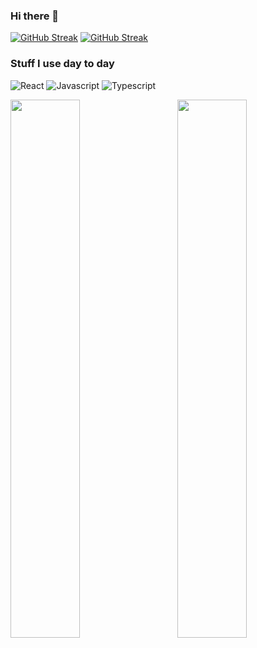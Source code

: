 ### Hi there 👋

<!-- **Anjila Budathoki/anjilab** is a ✨ _special_ ✨ repository because its `README.md` (this file) appears on your GitHub profile.

<!-- ![](https://gitwar.herokuapp.com/badge?username=anjilab) -->

<!-- [![trophy](https://github-profile-trophy.vercel.app/?username=anjilab)](https://github.com/ryo-ma/github-profile-trophy) -->

[![GitHub Streak](https://streak-stats.demolab.com?user=anjilab)](https://git.io/streak-stats)
[![GitHub Streak](https://streak-stats.demolab.com/?user=anjilab&theme=dark)](https://git.io/streak-stats)

### Stuff I use day to day
<p>
<img alt="React"  src="https://img.shields.io/badge/react-%2320232a.svg?style=for-the-badge&logo=react&logoColor=%2361DAFB"/>
<img alt="Javascript" src="https://img.shields.io/badge/javascript-%23323330.svg?style=for-the-badge&logo=javascript&logoColor=%23F7DF1E"/>
<img alt="Typescript" src="https://img.shields.io/badge/typescript-%23007ACC.svg?style=for-the-badge&logo=typescript&logoColor=white" />
</p>


<p>
<img align="left" width="47%" src="https://github-readme-stats.vercel.app/api/top-langs/?username=anjilab&layout=compact" />
  

<img align="right" width="47%" src="https://github-readme-stats.vercel.app/api?username=anjilab&show_icons=true&count_private=true&include_all_commits=true" />
</p>
